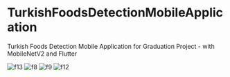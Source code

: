 # TurkishFoodsDetectionMobileApplication
Turkish Foods Detection Mobile Application for Graduation Project - with MobileNetV2 and Flutter

![f13](https://user-images.githubusercontent.com/47321190/185758881-9d022057-8ead-4267-b53b-506b34b7d5af.jpg)
![f8](https://user-images.githubusercontent.com/47321190/185758867-810fb616-967c-435e-8f8c-78e90cf63865.jpg)
![f9](https://user-images.githubusercontent.com/47321190/185758873-878e5de5-3833-4475-920d-c7d7dbdaa6e7.jpg)
![f12](https://user-images.githubusercontent.com/47321190/185758876-caffb390-c0b0-4b3f-88ed-4e0f3b4bcd40.jpg)
